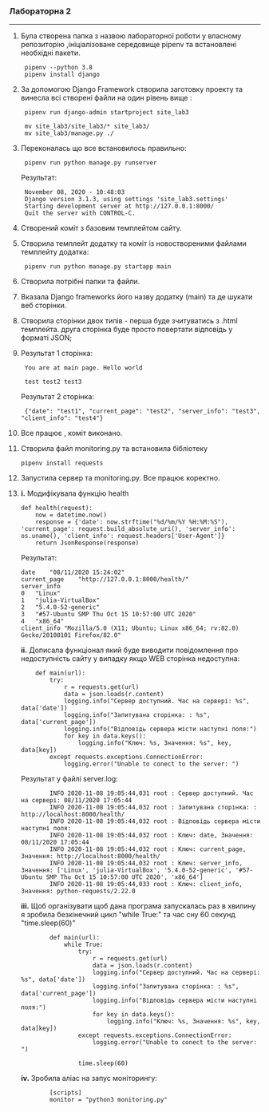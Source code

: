 ###  Лабораторна 2
***

1) Була створена папка з назвою лабораторної роботи у власному репозиторію ,ініціалізоване середовище pipenv та встановлені необхідні пакети.

        pipenv --python 3.8
        pipenv install django

2) За допомогою Django Framework створила заготовку проекту та винесла всі створені файли на один рівень вище :

        pipenv run django-admin startproject site_lab3
    
        mv site_lab3/site_lab3/* site_lab3/
        mv site_lab3/manage.py ./

3) Переконалась що все встановилось правильно:

        pipenv run python manage.py runserver      
    Результат:

        November 08, 2020 - 10:48:03
        Django version 3.1.3, using settings 'site_lab3.settings'
        Starting development server at http://127.0.0.1:8000/
        Quit the server with CONTROL-C.

4) Створений коміт з базовим темплейтом сайту.
5) Cтворила темплейт додатку та коміт із новоствореними
 файлами темплейту додатка:

        pipenv run python manage.py startapp main
6) Створила потрібні папки та файли.
7) Вказала Django frameworks його назву додатку (main) 
та де шукати веб сторінки. 
8) Cтворила сторінки двох типів - перша буде зчитуватись 
з .html темплейта. друга сторінка буде просто повертати
 відповідь у форматі JSON; 
9)  
    Результат 1 сторінка:
 
        You are at main page. Hello world
        
        test test2 test3 
    Результат 2 сторінка:
    
        {"date": "test1", "current_page": "test2", "server_info": "test3", "client_info": "test4"}  
10) Все працює , коміт виконано.        
11) Створила файл monitoring.py та встановила бібліотеку

        pipenv install requests
12) Запустила сервер та monitoring.py. 
Все працює коректно.

13) **i.** Модифікувала функцію health

        def health(request):
            now = datetime.now()
            response = {'date': now.strftime("%d/%m/%Y %H:%M:%S"), 'current_page': request.build_absolute_uri(), 'server_info': os.uname(), 'client_info': request.headers['User-Agent']}
            return JsonResponse(response)    
     Результат:
     	
        date	"08/11/2020 15:24:02"
        current_page	"http://127.0.0.1:8000/health/"
        server_info	
        0	"Linux"
        1	"julia-VirtualBox"
        2	"5.4.0-52-generic"
        3	"#57-Ubuntu SMP Thu Oct 15 10:57:00 UTC 2020"
        4	"x86_64"
        client_info	"Mozilla/5.0 (X11; Ubuntu; Linux x86_64; rv:82.0) Gecko/20100101 Firefox/82.0"                 
      **іі.** Дописала функціонал який буде виводити 
      повідомлення про недоступність сайту у 
      випадку якщо WEB сторінка недоступна:
      
            def main(url):
                try:
                    r = requests.get(url)
                    data = json.loads(r.content)
                    logging.info("Сервер доступний. Час на сервері: %s", data['date'])
                    logging.info("Запитувана сторінка: : %s", data['current_page'])
                    logging.info("Відповідь сервера місти наступні поля:")
                    for key in data.keys():
                        logging.info("Ключ: %s, Значення: %s", key, data[key])
                except requests.exceptions.ConnectionError:
                    logging.error("Unable to conect to the server: ")
      Результат у файлі server.log:
      
                INFO 2020-11-08 19:05:44,031 root : Сервер доступний. Час на сервері: 08/11/2020 17:05:44
                INFO 2020-11-08 19:05:44,032 root : Запитувана сторінка: : http://localhost:8000/health/
                INFO 2020-11-08 19:05:44,032 root : Відповідь сервера місти наступні поля:
                INFO 2020-11-08 19:05:44,032 root : Ключ: date, Значення: 08/11/2020 17:05:44
                INFO 2020-11-08 19:05:44,032 root : Ключ: current_page, Значення: http://localhost:8000/health/
                INFO 2020-11-08 19:05:44,032 root : Ключ: server_info, Значення: ['Linux', 'julia-VirtualBox', '5.4.0-52-generic', '#57-Ubuntu SMP Thu Oct 15 10:57:00 UTC 2020', 'x86_64']
                INFO 2020-11-08 19:05:44,033 root : Ключ: client_info, Значення: python-requests/2.22.0     
      **ііi.** Щоб організувати щоб 
      дана програма запускалась раз в хвилину я зробила 
      безкінечний цикл "while True:" та час сну 60 секунд "time.sleep(60)"  
      
                def main(url):
                    while True:
                        try:
                            r = requests.get(url)
                            data = json.loads(r.content)
                            logging.info("Сервер доступний. Час на сервері: %s", data['date'])
                            logging.info("Запитувана сторінка: : %s", data['current_page'])
                            logging.info("Відповідь сервера місти наступні поля:")
                            for key in data.keys():
                                logging.info("Ключ: %s, Значення: %s", key, data[key])
                        except requests.exceptions.ConnectionError:
                            logging.error("Unable to conect to the server: ")
                
                        time.sleep(60)  
      **іv.** Зробила аліас на запус моніторингу: 
      
                [scripts]
                monitor = "python3 monitoring.py" 
                
                                
